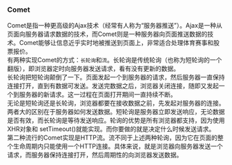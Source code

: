 ### Comet
Comet是指一种更高级的Ajax技术（经常有人称为“服务器推送”）。Ajax是一种从页面向服务器请求数据的技术，而Comet则是一种服务器向页面推送数据的技术。Comet能够让信息近乎实时地被推送到页面上，非常适合处理体育赛事和股票报价。  
有两种实现Comet的方式：`长轮询`和`流`。长轮询是传统轮询（也称为短轮询的一个翻版），即浏览器定时向服务器发送请求，看有没有更新的数据。  
长轮询把短轮询颠倒了一下。页面发起一个到服务器的请求，然后服务器一直保持连接打开，直到有数据可发送。发送完数据之后，浏览器关闭连接，随即又发起一个到服务器的新请求。这一过程在页面打开期间一直持续不断。  
无论是短轮询还是长轮询，浏览器都要在接收数据之前，先发起对服务器的连接。两者大的区别在于服务器如何发送数据。短轮询是服务器立即发送响应，无论数据是否有效，而长轮询是等待发送响应。轮询的优势是所有浏览器都支持，因为使用 XHR对象和 setTimeout()就能实现。而你要做的就是决定什么时候发送请求。  
第二种流行的Comet实现是HTTP流。流不同于上述两种轮询，因为它在页面的整个生命周期内只能使用一个HTTP连接。具体来说，就是浏览器向服务器发送一个请求，而服务器保持连接打开，然后周期性的向浏览器发送数据。